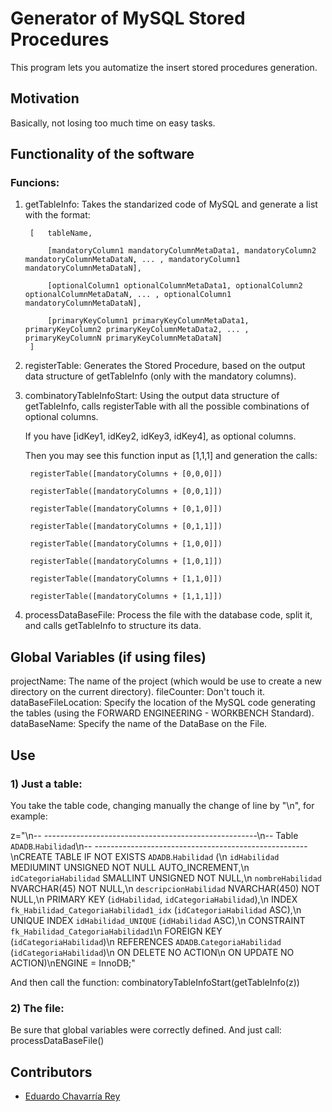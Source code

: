 # Generator of MySQL Stored Procedures
 
This program lets you automatize the insert stored procedures generation. 
 

## Motivation
 
Basically, not losing too much time on easy tasks.  

## Functionality of the software

### Funcions:
1) getTableInfo: Takes the standarized code of MySQL and generate a list with the format: 

        [   tableName, 

            [mandatoryColumn1 mandatoryColumnMetaData1, mandatoryColumn2 mandatoryColumnMetaDataN, ... , mandatoryColumn1 mandatoryColumnMetaDataN],
            
            [optionalColumn1 optionalColumnMetaData1, optionalColumn2 optionalColumnMetaDataN, ... , optionalColumn1 mandatoryColumnMetaDataN],

            [primaryKeyColumn1 primaryKeyColumnMetaData1, primaryKeyColumn2 primaryKeyColumnMetaData2, ... , primaryKeyColumnN primaryKeyColumnMetaDataN]
        ]

2) registerTable: Generates the Stored Procedure, based on the output data structure of getTableInfo (only with the mandatory columns).

3) combinatoryTableInfoStart: Using the output data structure of getTableInfo, calls registerTable with all the possible combinations of optional columns. 

    If you have [idKey1, idKey2, idKey3, idKey4], as optional columns.

    Then you may see this function input as [1,1,1] and generation the calls:

        registerTable([mandatoryColumns + [0,0,0]])

        registerTable([mandatoryColumns + [0,0,1]])

        registerTable([mandatoryColumns + [0,1,0]])

        registerTable([mandatoryColumns + [0,1,1]])

        registerTable([mandatoryColumns + [1,0,0]])

        registerTable([mandatoryColumns + [1,0,1]])

        registerTable([mandatoryColumns + [1,1,0]])

        registerTable([mandatoryColumns + [1,1,1]])

4) processDataBaseFile: Process the file with the database code, split it, and calls getTableInfo to structure its data. 

## Global Variables (if using files)

projectName: The name of the project (which would be use to create a new directory on the current directory).
fileCounter: Don't touch it. 
dataBaseFileLocation: Specify the location of the MySQL code generating the tables (using the FORWARD ENGINEERING - WORKBENCH Standard).
dataBaseName: Specify the name of the DataBase on the File. 

## Use

### 1) Just a table: 
You take the table code, changing manually the change of line by "\n", for example: 

z="\n-- -----------------------------------------------------\n-- Table `ADADB`.`Habilidad`\n-- -----------------------------------------------------\nCREATE TABLE IF NOT EXISTS `ADADB`.`Habilidad` (\n  `idHabilidad` MEDIUMINT UNSIGNED NOT NULL AUTO_INCREMENT,\n  `idCategoriaHabilidad` SMALLINT UNSIGNED NOT NULL,\n  `nombreHabilidad` NVARCHAR(45) NOT NULL,\n  `descripcionHabilidad` NVARCHAR(450) NOT NULL,\n  PRIMARY KEY (`idHabilidad`, `idCategoriaHabilidad`),\n  INDEX `fk_Habilidad_CategoriaHabilidad1_idx` (`idCategoriaHabilidad` ASC),\n  UNIQUE INDEX `idHabilidad_UNIQUE` (`idHabilidad` ASC),\n  CONSTRAINT `fk_Habilidad_CategoriaHabilidad1`\n    FOREIGN KEY (`idCategoriaHabilidad`)\n    REFERENCES `ADADB`.`CategoriaHabilidad` (`idCategoriaHabilidad`)\n    ON DELETE NO ACTION\n    ON UPDATE NO ACTION)\nENGINE = InnoDB;"

And then call the function: combinatoryTableInfoStart(getTableInfo(z))

### 2) The file: 
Be sure that global variables were correctly defined.
And just call: processDataBaseFile()

## Contributors
 
 * [Eduardo Chavarría Rey](https://github.com/echavrey/)
